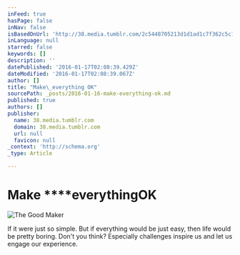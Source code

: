 ```yaml
---
inFeed: true
hasPage: false
inNav: false
isBasedOnUrl: 'http://38.media.tumblr.com/2c5448705213d1d1ad1c7f362c5c1f86/tumblr_nx60xhHAD61r24iv3o1_500.gif'
inLanguage: null
starred: false
keywords: []
description: ''
datePublished: '2016-01-17T02:08:39.429Z'
dateModified: '2016-01-17T02:08:39.067Z'
author: []
title: "Make\_everything OK"
sourcePath: _posts/2016-01-16-make-everything-ok.md
published: true
authors: []
publisher:
  name: 38.media.tumblr.com
  domain: 38.media.tumblr.com
  url: null
  favicon: null
_context: 'http://schema.org'
_type: Article

---
```

# Make ****everything**OK**
![The Good Maker](https://s3-us-west-2.amazonaws.com/the-grid-img/p/68195dc2851beb4e8ca79150900600bc02a58348.gif)

If it were just so simple. But if everything would be just easy, then life would be pretty boring. Don't you think? Especially challenges inspire us and let us engage our experience.